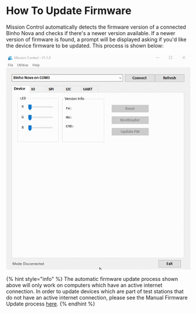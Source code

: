 # How To Update Firmware

Mission Control automatically detects the firmware version of a connected Binho Nova and checks if there's a newer version available. If a newer version of firmware is found, a prompt will be displayed asking if you'd like the device firmware to be updated. This process is shown below:

![](../../.gitbook/assets/fwupdate-missioncontroll.gif)

{% hint style="info" %}
The automatic firmware update process shown above will only work on computers which have an active internet connection. In order to update devices which are part of test stations that do not have an active internet connection, please see the Manual Firmware Update process [here](https://support.binho.io/user-guide/using-the-device/updating-firmware#manual-update).
{% endhint %}

